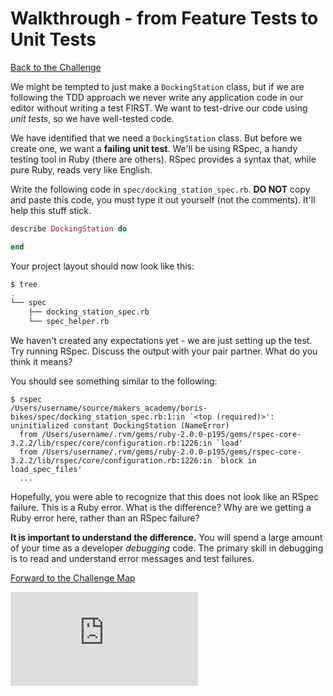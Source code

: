 # Walkthrough - from Feature Tests to Unit Tests

[Back to the Challenge](../5_from_feature_tests_to_unit_tests.md)

We might be tempted to just make a `DockingStation` class, but if we are following the TDD approach we never write any application code in our editor without writing a test FIRST.  We want to test-drive our code using *unit tests*, so we have well-tested code.

We have identified that we need a `DockingStation` class.  But before we create one, we want a **failing unit test**.  We'll be using RSpec, a handy testing tool in Ruby (there are others).  RSpec provides a syntax that, while pure Ruby, reads very like English.

Write the following code in `spec/docking_station_spec.rb`.  **DO NOT** copy and paste this code, you must type it out yourself (not the comments). It'll help this stuff stick.

```ruby
describe DockingStation do

end
```

Your project layout should now look like this:

```sh
$ tree
.
└── spec
    ├── docking_station_spec.rb
    └── spec_helper.rb
```

We haven't created any expectations yet - we are just setting up the test.  Try running RSpec.  Discuss the output with your pair partner.  What do you think it means?

You should see something similar to the following:
```
$ rspec
/Users/username/source/makers_academy/boris-bikes/spec/docking_station_spec.rb:1:in `<top (required)>': uninitialized constant DockingStation (NameError)
  from /Users/username/.rvm/gems/ruby-2.0.0-p195/gems/rspec-core-3.2.2/lib/rspec/core/configuration.rb:1226:in `load'
  from /Users/username/.rvm/gems/ruby-2.0.0-p195/gems/rspec-core-3.2.2/lib/rspec/core/configuration.rb:1226:in `block in load_spec_files'
  ...
```

Hopefully, you were able to recognize that this does not look like an RSpec failure.  This is a Ruby error.  What is the difference?  Why are we getting a Ruby error here, rather than an RSpec failure?

**It is important to understand the difference.**  You will spend a large amount of your time as a developer *debugging* code.  The primary skill in debugging is to read and understand error messages and test failures.

[Forward to the Challenge Map](../0_challenge_map.md)


![Tracking pixel](https://githubanalytics.herokuapp.com/course/boris_bikes/walkthroughs/5.md)

